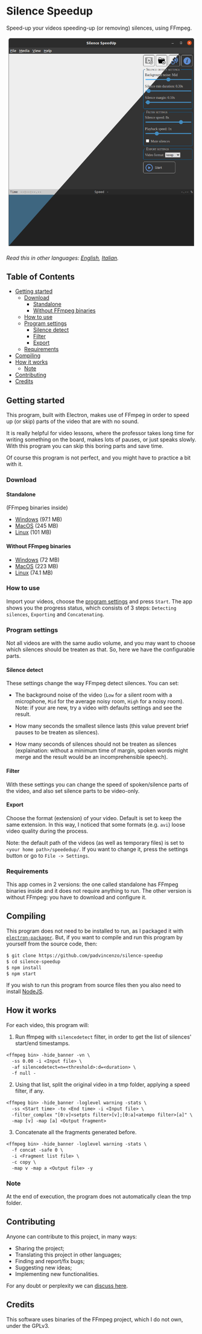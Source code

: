# Silence Speedup
Speed-up your videos speeding-up (or removing) silences, using FFmpeg.

![Homescreen](assets/screenshots/homescreen.png)

*Read this in other languages: [English](README.md), [Italian](README.it.md).*

## Table of Contents
  - [Getting started](#getting-started)
    - [Download](#download)
      - [Standalone](#standalone)
      - [Without FFmpeg binaries](#without-ffmpeg-binaries)
    - [How to use](#how-to-use)
    - [Program settings](#program-settings)
      - [Silence detect](#silence-detect)
      - [Filter](#filter)
      - [Export](#export)
    - [Requirements](#requirements)
  - [Compiling](#compiling)
  - [How it works](#how-it-works)
    - [Note](#note)
  - [Contributing](#contributing)
  - [Credits](#credits)

## Getting started
This program, built with Electron, makes use of FFmpeg in order to speed up (or skip) parts of the video that are with no sound.

It is really helpful for video lessons, where the professor takes long time for writing something on the board, makes lots of pauses, or just speaks slowly. With this program you can skip this boring parts and save time.

Of course this program is not perfect, and you might have to practice a bit with it.

### Download

#### Standalone
(FFmpeg binaries inside)

* [Windows](https://github.com/padvincenzo/silence-speedup/releases/download/v1.2.0/Silence-SpeedUp-v1.2.0-win32-ia32-standalone.zip) (97.1 MB)
* [MacOS](https://github.com/padvincenzo/silence-speedup/releases/download/v1.2.0/Silence-SpeedUp-v1.2.0-darwin-x64-standalone.zip) (245 MB)
* [Linux](https://github.com/padvincenzo/silence-speedup/releases/download/v1.2.0/Silence-SpeedUp-v1.2.0-linux-x64-standalone.zip) (101 MB)

#### Without FFmpeg binaries
* [Windows](https://github.com/padvincenzo/silence-speedup/releases/download/v1.2.0/Silence-SpeedUp-v1.2.0-win32-ia32.zip) (72 MB)
* [MacOS](https://github.com/padvincenzo/silence-speedup/releases/download/v1.2.0/Silence-SpeedUp-v1.2.0-darwin-x64.zip) (223 MB)
* [Linux](https://github.com/padvincenzo/silence-speedup/releases/download/v1.2.0/Silence-SpeedUp-v1.2.0-linux-x64.zip) (74.1 MB)

### How to use
Import your videos, choose the [program settings](#program-settings) and press ``Start``. The app shows you the progress status, which consists of 3 steps: ``Detecting silences``, ``Exporting`` and ``Concatenating``.

### Program settings
Not all videos are with the same audio volume, and you may want to choose which silences should be treaten as that. So, here we have the configurable parts.

#### Silence detect
These settings change the way FFmpeg detect silences. You can set:

* The background noise of the video (`Low` for a silent room with a microphone, `Mid` for the average noisy room, `High` for a noisy room). Note: if your are new, try a video with defaults settings and see the result.

* How many seconds the smallest silence lasts (this value prevent brief pauses to be treaten as silences).

* How many seconds of silences should not be treaten as silences (explaination: without a minimum time of margin, spoken words might merge and the result would be an incomprehensible speech).

#### Filter
With these settings you can change the speed of spoken/silence parts of the video, and also set silence parts to be video-only.

#### Export
Choose the format (extension) of your video. Default is set to keep the same extension. In this way, I noticed that some formats (e.g. `avi`) loose video quality during the process.

Note: the default path of the videos (as well as temporary files) is set to `<your home path>/speededup/`. If you want to change it, press the settings button or go to `File -> Settings`.

### Requirements
This app comes in 2 versions: the one called standalone has FFmpeg binaries inside and it does not require anything to run. The other version is without FFmpeg: you have to download and configure it.

## Compiling
This program does not need to be installed to run, as I packaged it with [``electron-packager``](https://electron.github.io/electron-packager/master/). But, if you want to compile and run this program by yourself from the source code, then:

```
$ git clone https://github.com/padvincenzo/silence-speedup
$ cd silence-speedup
$ npm install
$ npm start
```

If you wish to run this program from source files then you also need to install [NodeJS](https://nodejs.org/en/).

## How it works
For each video, this program will:

1.  Run ffmpeg with ``silencedetect`` filter, in order to get the list of silences' start/end timestamps.

```
<ffmpeg bin> -hide_banner -vn \
  -ss 0.00 -i <Input file> \
  -af silencedetect=n=<threshold>:d=<duration> \
  -f null -
```

2.  Using that list, split the original video in a tmp folder, applying a speed filter, if any.

```
<ffmpeg bin> -hide_banner -loglevel warning -stats \
  -ss <Start time> -to <End time> -i <Input file> \
  -filter_complex "[0:v]<setpts filter>[v];[0:a]<atempo filter>[a]" \
  -map [v] -map [a] <Output fragment>
```

3.  Concatenate all the fragments generated before.

```
<ffmpeg bin> -hide_banner -loglevel warning -stats \
  -f concat -safe 0 \
  -i <Fragment list file> \
  -c copy \
  -map v -map a <Output file> -y
```

### Note
At the end of execution, the program does not automatically clean the tmp folder.

## Contributing
Anyone can contribute to this project, in many ways:
* Sharing the project;
* Translating this project in other languages;
* Finding and report/fix bugs;
* Suggesting new ideas;
* Implementing new functionalities.

For any doubt or perplexity we can [discuss here](https://github.com/padvincenzo/silence-speedup/discussions).

## Credits
This software uses binaries of the FFmpeg project, which I do not own, under the GPLv3.
